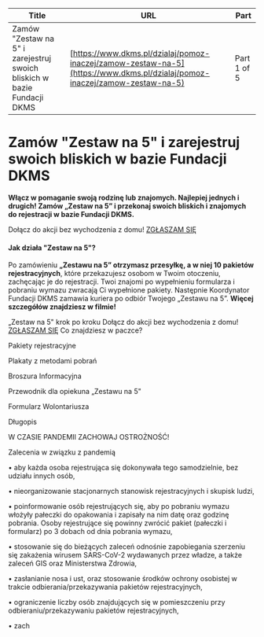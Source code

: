 | **Title**       | **URL**           | **Part**              |
|-----------------|-------------------|-----------------------|
| Zamów "Zestaw na 5" i zarejestruj swoich bliskich w bazie Fundacji DKMS          | [https://www.dkms.pl/dzialaj/pomoz-inaczej/zamow-zestaw-na-5](https://www.dkms.pl/dzialaj/pomoz-inaczej/zamow-zestaw-na-5)    | Part 1 of 5          |

# Zamów "Zestaw na 5" i zarejestruj swoich bliskich w bazie Fundacji DKMS 

**Włącz w pomaganie swoją rodzinę lub znajomych. Najlepiej jednych i drugich! Zamów „Zestaw na 5” i przekonaj swoich bliskich i znajomych do rejestracji w bazie Fundacji DKMS.**


Dołącz do akcji bez wychodzenia z domu! [ZGŁASZAM SIĘ](/kontakt/zestaw "Zamów zestaw na 5")
#### **Jak działa "Zestaw na 5"?**



Po zamówieniu **„Zestawu na 5” otrzymasz przesyłkę, a w niej 10 pakietów rejestracyjnych**, które przekazujesz osobom w Twoim otoczeniu, zachęcając je do rejestracji. Twoi znajomi po wypełnieniu formularza i pobraniu wymazu zwracają Ci wypełnione pakiety. Następnie Koordynator Fundacji DKMS zamawia kuriera po odbiór Twojego „Zestawu na 5”. **Więcej szczegółów znajdziesz w filmie!**


„Zestaw na 5" krok po kroku
Dołącz do akcji bez wychodzenia z domu! [ZGŁASZAM SIĘ](/kontakt/zestaw "Zamów zestaw na 5")
Co znajdziesz w paczce?

Pakiety rejestracyjne


Plakaty z metodami pobrań


Broszura Informacyjna


Przewodnik dla opiekuna „Zestawu na 5"


Formularz Wolontariusza


Długopis


W CZASIE PANDEMII ZACHOWAJ OSTROŻNOŚĆ!

Zalecenia w związku z pandemią

• aby każda osoba rejestrująca się dokonywała tego samodzielnie, bez udziału innych osób,  

• nieorganizowanie stacjonarnych stanowisk rejestracyjnych i skupisk ludzi,


• poinformowanie osób rejestrujących się, aby po pobraniu wymazu włożyły pałeczki do opakowania i zapisały na nim datę oraz godzinę pobrania. Osoby rejestrujące się powinny zwrócić pakiet (pałeczki i formularz) po 3 dobach od dnia pobrania wymazu, 


• stosowanie się do bieżących zaleceń odnośnie zapobiegania szerzeniu się zakażenia wirusem SARS\-CoV\-2 wydawanych przez władze, a także zaleceń GIS oraz Ministerstwa Zdrowia,


• zasłanianie nosa i ust, oraz stosowanie środków ochrony osobistej w trakcie odbierania/przekazywania pakietów rejestracyjnych,


• ograniczenie liczby osób znajdujących się w pomieszczeniu przy odbieraniu/przekazywaniu pakietów rejestracyjnych,


• zach